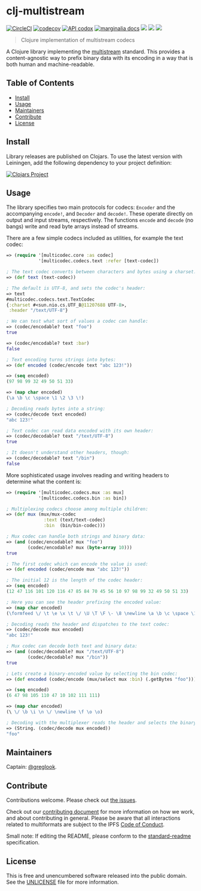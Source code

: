 clj-multistream
===============

[![CircleCI](https://circleci.com/gh/multiformats/clj-multistream/tree/develop.svg?style=shield&circle-token=42759f9031db82a53ecf03327cd673bc57043e62)](https://circleci.com/gh/multiformats/clj-multistream/tree/develop)
[![codecov](https://codecov.io/gh/multiformats/clj-multistream/branch/develop/graph/badge.svg)](https://codecov.io/gh/multiformats/clj-multistream)
[![API codox](https://img.shields.io/badge/doc-API-blue.svg)](https://multiformats.github.io/clj-multistream/api/)
[![marginalia docs](https://img.shields.io/badge/doc-marginalia-blue.svg)](https://multiformats.github.io/clj-multistream/marginalia/uberdoc.html)
[![](https://img.shields.io/badge/freenode-%23ipfs-blue.svg?style=flat-square)](https://webchat.freenode.net/?channels=%23ipfs)
[![](https://img.shields.io/badge/project-multiformats-blue.svg?style=flat-square)](https://github.com/multiformats/multiformats)
[![](https://img.shields.io/badge/readme%20style-standard-brightgreen.svg?style=flat-square)](https://github.com/RichardLitt/standard-readme)

> Clojure implementation of multistream codecs

A Clojure library implementing the
[multistream](https://github.com/multiformats/multistream) standard. This
provides a content-agnostic way to prefix binary data with its encoding in a way
that is both human and machine-readable.

## Table of Contents

- [Install](#install)
- [Usage](#usage)
- [Maintainers](#maintainers)
- [Contribute](#contribute)
- [License](#license)

## Install

Library releases are published on Clojars. To use the latest version with
Leiningen, add the following dependency to your project definition:

[![Clojars Project](https://clojars.org/mvxcvi/multistream/latest-version.svg)](https://clojars.org/mvxcvi/multistream)

## Usage

The library specifies two main protocols for codecs: `Encoder` and the
accompanying `encode!`, and `Decoder` and `decode!`. These operate directly on
output and input streams, respectively. The functions `encode` and `decode` (no
bangs) write and read byte arrays instead of streams.

There are a few simple codecs included as utilities, for example the text codec:

```clojure
=> (require '[multicodec.core :as codec]
            '[multicodec.codecs.text :refer [text-codec])

; The text codec converts between characters and bytes using a charset:
=> (def text (text-codec))

; The default is UTF-8, and sets the codec's header:
=> text
#multicodec.codecs.text.TextCodec
{:charset #<sun.nio.cs.UTF_8@11207688 UTF-8>,
 :header "/text/UTF-8"}

; We can test what sort of values a codec can handle:
=> (codec/encodable? text "foo")
true

=> (codec/encodable? text :bar)
false

; Text encoding turns strings into bytes:
=> (def encoded (codec/encode text "abc 123!"))

=> (seq encoded)
(97 98 99 32 49 50 51 33)

=> (map char encoded)
(\a \b \c \space \1 \2 \3 \!)

; Decoding reads bytes into a string:
=> (codec/decode text encoded)
"abc 123!"

; Text codec can read data encoded with its own header:
=> (codec/decodable? text "/text/UTF-8")
true

; It doesn't understand other headers, though:
=> (codec/decodable? text "/bin")
false
```

More sophisticated usage involves reading and writing headers to determine what
the content is:

```clojure
=> (require '[multicodec.codecs.mux :as mux]
            '[multicodec.codecs.bin :as bin])

; Multiplexing codecs choose among multiple children:
=> (def mux (mux/mux-codec
              :text (text/text-codec)
              :bin  (bin/bin-codec)))

; Mux codec can handle both strings and binary data:
=> (and (codec/encodable? mux "foo")
        (codec/encodable? mux (byte-array 10)))
true

; The first codec which can encode the value is used:
=> (def encoded (codec/encode mux "abc 123!"))

; The initial 12 is the length of the codec header:
=> (seq encoded)
(12 47 116 101 120 116 47 85 84 70 45 56 10 97 98 99 32 49 50 51 33)

; Here you can see the header prefixing the encoded value:
=> (map char encoded)
(\formfeed \/ \t \e \x \t \/ \U \T \F \- \8 \newline \a \b \c \space \1 \2 \3 \!)

; Decoding reads the header and dispatches to the text codec:
=> (codec/decode mux encoded)
"abc 123!"

; Mux codec can decode both text and binary data:
=> (and (codec/decodable? mux "/text/UTF-8")
        (codec/decodable? mux "/bin"))
true

; Lets create a binary-encoded value by selecting the bin codec:
=> (def encoded (codec/encode (mux/select mux :bin) (.getBytes "foo")))

=> (seq encoded)
(6 47 98 105 110 47 10 102 111 111)

=> (map char encoded)
(\ \/ \b \i \n \/ \newline \f \o \o)

; Decoding with the multiplexer reads the header and selects the binary codec:
=> (String. (codec/decode mux encoded))
"foo"
```

## Maintainers

Captain: [@greglook](https://github.com/greglook).

## Contribute

Contributions welcome. Please check out [the issues](https://github.com/multiformats/clj-multistream/issues).

Check out our [contributing document](https://github.com/multiformats/multiformats/blob/master/contributing.md) for more information on how we work, and about contributing in general. Please be aware that all interactions related to multiformats are subject to the IPFS [Code of Conduct](https://github.com/ipfs/community/blob/master/code-of-conduct.md).

Small note: If editing the README, please conform to the [standard-readme](https://github.com/RichardLitt/standard-readme) specification.

## License

This is free and unencumbered software released into the public domain.
See the [UNLICENSE](UNLICENSE) file for more information.
